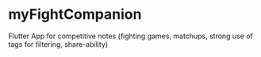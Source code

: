 # myFightCompanion
Flutter App for competitive notes (fighting games, matchups, strong use of tags for filtering, share-ability)
